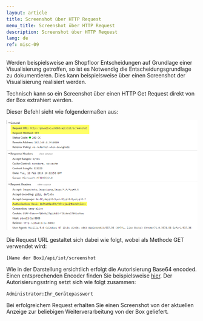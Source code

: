 ```yaml
---
layout: article
title: Screenshot über HTTP Request
menu_title: Screenshot über HTTP Request
description: Screenshot über HTTP Request
lang: de
ref: misc-09
---
```


Werden beispielsweise am Shopfloor Entscheidungen auf Grundlage einer Visualisierung getroffen, so ist es Notwendig die Entscheidungsgrundlage zu dokumentieren.
Dies kann beispielsweise über einen Screenshot der Visualisierung realisiert werden.

Technisch kann so ein Screenshot über einen HTTP Get Request direkt von der Box extrahiert werden.

Dieser Befehl sieht wie folgendermaßen aus:

![HTTP Get Request](/assets/images/misc/Screenshot/Screenshot01.png)

Die Request URL gestaltet sich dabei wie folgt, wobei als Methode GET verwendet wird:

```
[Name der Box]/api/iot/screenshot
```

Wie in der Darstellung ersichtlich erfolgt die Autorisierung Base64 encoded. Einen entsprechenden Encoder finden Sie beispielsweise [hier](https://www.base64encode.org/). 
Der Autorisierungsstring setzt sich wie folgt zusammen:

```
Administrator:Ihr_Gerätepasswort
```

Bei erfolgreichem Request erhalten Sie einen Screenshot von der aktuellen Anzeige zur beliebigen Weiterverarbeitung von der Box geliefert.
